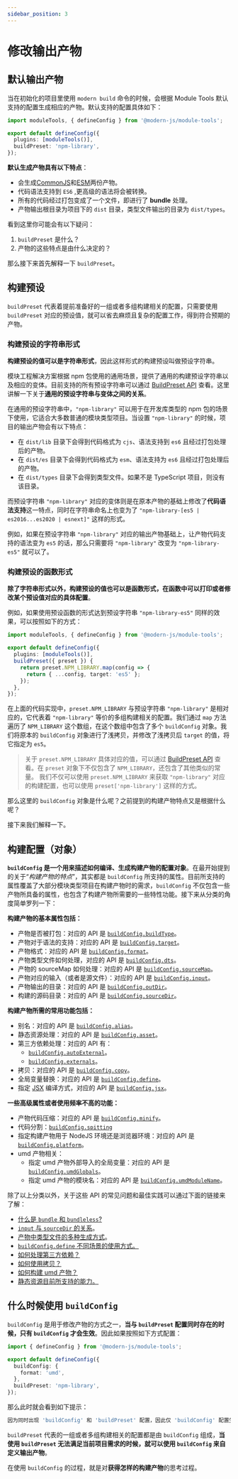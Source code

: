 ```yaml
---
sidebar_position: 3
---
```


# 修改输出产物

## 默认输出产物

当在初始化的项目里使用 `modern build` 命令的时候，会根据 Module Tools 默认支持的配置生成相应的产物。默认支持的配置具体如下：

```ts title="modern.config.ts"
import moduleTools, { defineConfig } from '@modern-js/module-tools';

export default defineConfig({
  plugins: [moduleTools()],
  buildPreset: 'npm-library',
});
```

**默认生成产物具有以下特点**：

- 会生成[CommonJS](https://nodejs.org/api/modules.html#modules-commonjs-modules)和[ESM](https://nodejs.org/api/esm.html#modules-ecmascript-modules)两份产物。
- 代码语法支持到 `ES6` ,更高级的语法将会被转换。
- 所有的代码经过打包变成了一个文件，即进行了 **bundle** 处理。
- 产物输出根目录为项目下的 `dist` 目录，类型文件输出的目录为 `dist/types`。

看到这里你可能会有以下疑问：

1. `buildPreset` 是什么？
2. 产物的这些特点是由什么决定的？

那么接下来首先解释一下 `buildPreset`。

## 构建预设

`buildPreset` 代表着提前准备好的一组或者多组构建相关的配置，只需要使用 `buildPreset` 对应的预设值，就可以省去麻烦且复杂的配置工作，得到符合预期的产物。

### 构建预设的字符串形式

**构建预设的值可以是字符串形式**，因此这样形式的构建预设叫做预设字符串。

模块工程解决方案根据 npm 包使用的通用场景，提供了通用的构建预设字符串以及相应的变体。目前支持的所有预设字符串可以通过 [BuildPreset API](/api/config/build-preset) 查看。这里讲解一下关于**通用的预设字符串与变体之间的关系**。

在通用的预设字符串中，`"npm-library"` 可以用于在开发库类型的 npm 包的场景下使用，它适合大多数普通的模块类型项目。当设置 `"npm-library"` 的时候，项目的输出产物会有以下特点：

- 在 `dist/lib` 目录下会得到代码格式为 `cjs`、语法支持到 `es6` 且经过打包处理后的产物。
- 在 `dist/es` 目录下会得到代码格式为 `esm`、语法支持为 `es6` 且经过打包处理后的产物。
- 在 `dist/types` 目录下会得到类型文件。如果不是 TypeScript 项目，则没有该目录。

而预设字符串 `"npm-library"` 对应的变体则是在原本产物的基础上修改了**代码语法支持**这一特点，同时在字符串命名上也变为了 `"npm-library-[es5 | es2016...es2020 | esnext]"` 这样的形式。

例如，如果在预设字符串 `"npm-library"` 对应的输出产物基础上，让产物代码支持的语法变为 `es5` 的话，那么只需要将 `"npm-library"` 改变为 `"npm-library-es5"` 就可以了。

### 构建预设的函数形式

**除了字符串形式以外，构建预设的值也可以是函数形式，在函数中可以打印或者修改某个预设值对应的具体配置**。

例如，如果使用预设函数的形式达到预设字符串 `"npm-library-es5"` 同样的效果，可以按照如下的方式：

```ts title="modern.config.ts"
import moduleTools, { defineConfig } from '@modern-js/module-tools';

export default defineConfig({
  plugins: [moduleTools()],
  buildPreset({ preset }) {
    return preset.NPM_LIBRARY.map(config => {
      return { ...config, target: 'es5' };
    });
  },
});
```

在上面的代码实现中，`preset.NPM_LIBRARY` 与预设字符串 `"npm-library"` 是相对应的，它代表着 `"npm-library"` 等价的多组构建相关的配置。我们通过 `map` 方法遍历了 `NPM_LIBRARY` 这个数组，在这个数组中包含了多个 `buildConfig` 对象。我们将原本的 `buildConfig` 对象进行了浅拷贝，并修改了浅拷贝后 `target` 的值，将它指定为 `es5`。

> 关于 `preset.NPM_LIBRARY` 具体对应的值，可以通过 [BuildPreset API](/api/config/build-preset) 查看。在 `preset` 对象下不仅包含了 `NPM_LIBRARY`，还包含了其他类似的常量。
> 我们不仅可以使用 `preset.NPM_LIBRARY` 来获取 `"npm-library"` 对应的构建配置，也可以使用 `preset['npm-library']` 这样的方式。

那么这里的 `buildConfig` 对象是什么呢？之前提到的构建产物特点又是根据什么呢？

接下来我们解释一下。

## 构建配置（对象）

**`buildConfig` 是一个用来描述如何编译、生成构建产物的配置对象**。在最开始提到的关于“_构建产物的特点_”，其实都是 `buildConfig` 所支持的属性。目前所支持的属性覆盖了大部分模块类型项目在构建产物时的需求，`buildConfig` 不仅包含一些产物所具备的属性，也包含了构建产物所需要的一些特性功能。接下来从分类的角度简单罗列一下：

**构建产物的基本属性包括：**

- 产物是否被打包：对应的 API 是 [`buildConfig.buildType`](/api/config/build-config#buildtype)。
- 产物对于语法的支持：对应的 API 是 [`buildConfig.target`](/api/config/build-config#target)。
- 产物格式：对应的 API 是 [`buildConfig.format`](/api/config/build-config#format)。
- 产物类型文件如何处理，对应的 API 是 [`buildConfig.dts`](/api/config/build-config#dts)。
- 产物的 sourceMap 如何处理：对应的 API 是 [`buildConfig.sourceMap`](/api/config/build-config#sourcemap)。
- 产物对应的输入（或者是源文件）：对应的 API 是 [`buildConfig.input`](/api/config/build-config#input)。
- 产物输出的目录：对应的 API 是 [`buildConfig.outDir`](/api/config/build-config#outDir)。
- 构建的源码目录：对应的 API 是 [`buildConfig.sourceDir`](/api/config/build-config#sourcedir)。

**构建产物所需的常用功能包括：**

- 别名：对应的 API 是 [`buildConfig.alias`](/api/config/build-config#alias)。
- 静态资源处理：对应的 API 是 [`buildConfig.asset`](/api/config/build-config#asset)。
- 第三方依赖处理：对应的 API 有：
  - [`buildConfig.autoExternal`](/api/config/build-config#autoexternal)。
  - [`buildConfig.externals`](/api/config/build-config#externals)。
- 拷贝：对应的 API 是 [`buildConfig.copy`](/api/config/build-config#copy)。
- 全局变量替换：对应的 API 是 [`buildConfig.define`](/api/config/build-config#define)。
- 指定 [JSX](https://reactjs.org/blog/2020/09/22/introducing-the-new-jsx-transform.html) 编译方式，对应的 API 是 [`buildConfig.jsx`](/api/config/build-config#jsx)。

**一些高级属性或者使用频率不高的功能：**

- 产物代码压缩：对应的 API 是 [`buildConfig.minify`](/api/config/build-config#minify)。
- 代码分割：[`buildConfig.spitting`](/api/config/build-config#splitting)
- 指定构建产物用于 NodeJS 环境还是浏览器环境：对应的 API 是 [`buildConfig.platform`](/api/config/build-config#platform)。
- umd 产物相关：
  - 指定 umd 产物外部导入的全局变量：对应的 API 是 [`buildConfig.umdGlobals`](/api/config/build-config#umdglobals)。
  - 指定 umd 产物的模块名：对应的 API 是 [`buildConfig.umdModuleName`](/api/config/build-config#umdmodulename)。

除了以上分类以外，关于这些 API 的常见问题和最佳实践可以通过下面的链接来了解：

- [什么是 `bundle` 和 `bundleless`?](/guide/advance/in-depth-about-build#bundle-和-bundleless)
- [`input` 与 `sourceDir` 的关系](/guide/advance/in-depth-about-build#input-与-sourcedir-的关系)。
- [产物中类型文件的多种生成方式](/guide/advance/in-depth-about-build#类型文件)。
- [`buildConfig.define` 不同场景的使用方式。](/guide/advance/in-depth-about-build#buildconfigdefine-不同场景的使用方式)
- [如何处理第三方依赖？](/guide/advance/external-dependency)
- [如何使用拷贝？](/guide/advance/copy)
- [如何构建 umd 产物？](/guide/advance/build-umd#设置项目的全局变量名称)
- [静态资源目前所支持的能力。](/guide/advance/asset)

## 什么时候使用 `buildConfig`

`buildConfig` 是用于修改产物的方式之一，**当与 `buildPreset` 配置同时存在的时候，只有 `buildConfig` 才会生效**。因此如果按照如下方式配置：

```ts title="modern.config.ts"
import { defineConfig } from '@modern-js/module-tools';

export default defineConfig({
  buildConfig: {
    format: 'umd',
  },
  buildPreset: 'npm-library',
});
```

那么此时就会看到如下提示：

```bash
因为同时出现 'buildConfig' 和 'buildPreset' 配置，因此仅 'buildConfig' 配置生效
```

`buildPreset` 代表的一组或者多组构建相关的配置都是由 `buildConfig` 组成，**当使用 `buildPreset` 无法满足当前项目需求的时候，就可以使用 `buildConfig` 来自定义输出产物**。

在使用 `buildConfig` 的过程，就是对**获得怎样的构建产物**的思考过程。
